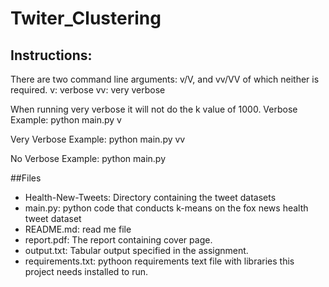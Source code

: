 # Twiter_Clustering

## Instructions:
There are two command line arguments: v/V, and vv/VV of which neither is required.
v: verbose
vv: very verbose

When running very verbose it will not do the k value of 1000.
Verbose Example:
python main.py v

Very Verbose Example:
python main.py vv

No Verbose Example:
python main.py

##Files
- Health-New-Tweets: Directory containing the tweet datasets
- main.py: python code that conducts k-means on the fox news health tweet dataset
- README.md: read me file
- report.pdf: The report containing cover page.
- output.txt: Tabular output specified in the assignment.
- requirements.txt: pythoon requirements text file with libraries this project needs installed to run.

